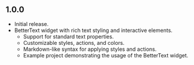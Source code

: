 ## 1.0.0

* Initial release.
* BetterText widget with rich text styling and interactive elements.
  * Support for standard text properties.
  * Customizable styles, actions, and colors.
  * Markdown-like syntax for applying styles and actions.
  * Example project demonstrating the usage of the BetterText widget.

